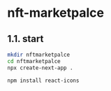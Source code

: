 # nft-marketpalce

## 1.1. start
```bash
mkdir nftmarketpalce
cd nftmarketpalce
npx create-next-app .

npm install react-icons

```
